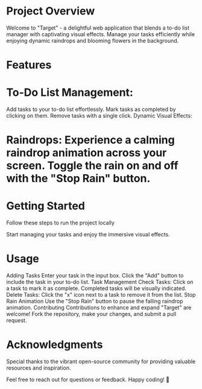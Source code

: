 # Project Overview
Welcome to "Target" - a delightful web application that blends a to-do list manager with captivating visual effects. Manage your tasks efficiently while enjoying dynamic raindrops and blooming flowers in the background.

# Features
# To-Do List Management:

Add tasks to your to-do list effortlessly.
Mark tasks as completed by clicking on them.
Remove tasks with a single click.
Dynamic Visual Effects:

# Raindrops: Experience a calming raindrop animation across your screen. Toggle the rain on and off with the "Stop Rain" button.

# Getting Started
Follow these steps to run the project locally


Start managing your tasks and enjoy the immersive visual effects.

# Usage
Adding Tasks
Enter your task in the input box.
Click the "Add" button to include the task in your to-do list.
Task Management
Check Tasks: Click on a task to mark it as complete. Completed tasks will be visually indicated.
Delete Tasks: Click the "x" icon next to a task to remove it from the list.
Stop Rain Animation
Use the "Stop Rain" button to pause the falling raindrop animation.
Contributing
Contributions to enhance and expand "Target" are welcome! Fork the repository, make your changes, and submit a pull request.



# Acknowledgments
Special thanks to the vibrant open-source community for providing valuable resources and inspiration.

Feel free to reach out for questions or feedback. Happy coding! 🌟
